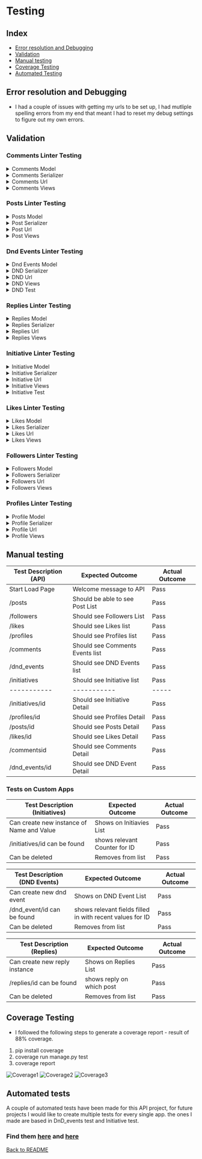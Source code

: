 # Testing

## Index

 * [Error resolution and Debugging](#error-resolution-and-debugging)
 * [Validation](#validation)
 * [Manual testing](#manual-testing)
 * [Coverage Testing](#coverage-testing)
 * [Automated Testing](#automated-tests)


 ## Error resolution and Debugging
 * I had a couple of issues with getting my urls to be set up, I had mutliple spelling errors from my end that meant I had to reset my debug settings to figure out my own errors.


## Validation
### Comments Linter Testing 
<details>
<summary>Comments Model </summary>

![Comments1](/documentation/image_tests/CommentModelLinter.png)
</details>
<details>
<summary>Comments Serializer </summary>

![Comments2](/documentation/image_tests/CommentSerializer.png)
</details>
<details>
<summary>Comments Url </summary>

![Comments3](/documentation/image_tests/CommentUrlLinter.png)
</details>
<details>
<summary>Comments Views </summary>

![Comments4](/documentation/image_tests/CommentViewsLinter.png)
</details>

### Posts Linter Testing 
<details>
<summary>Posts Model </summary>

![Post1](/documentation/image_tests/POstModelLinter.png)
</details>
<details>
<summary>Post Serializer </summary>

![Post2](/documentation/image_tests/PostSerializerLinter.png)
</details>
<details>
<summary>Post Url </summary>

![Post3](/documentation/image_tests/PostUrlsLinter.png)
</details>
<details>
<summary>Post Views </summary>

![Post4](/documentation/image_tests/POstViewsLinter.png)
</details>

### Dnd Events Linter Testing 
<details>
<summary>Dnd Events Model </summary>

![DNDEVENT1](/documentation/image_tests/DNDModelLinter.png)
</details>
<details>
<summary>DND Serializer </summary>

![DnDEVENT2](/documentation/image_tests/DNDSerlializerLinter.png)
</details>
<details>

<summary>DND Url </summary>

![DnDEVENT3](/documentation/image_tests/DNDUrlsLinter.png)
</details>
<details>
<summary>DND Views </summary>

![DnDEVENT4](/documentation/image_tests/DNDViewsLinter.png)
</details>
<details>
<summary>DND Test</summary>

![DnDEVENT5](/documentation/image_tests/DNDtestsLinter.png)
</details>

### Replies Linter Testing 

<details>
<summary>Replies Model </summary>

![Replies1](/documentation/image_tests/RepliesModelLinter.png)
</details>
<details>
<summary> Replies Serializer </summary>

![Replies2](/documentation/image_tests/RepliesSerializerLinter.png)
</details>
<details>

<summary>Replies Url </summary>

![Replies2](/documentation/image_tests/RepliesUrlLinter.png)
</details>
<details>
<summary>Replies Views </summary>

![Replies3](/documentation/image_tests/RepliesViewsLimter.png)
</details>

### Initiative Linter Testing 

<details>
<summary>Initiative Model </summary>

![Initiative1](/documentation/image_tests/InitiativeModelLinter.png)
</details>
<details>
<summary> Initiative Serializer </summary>

![Initiative2](/documentation/image_tests/InitiativeSerlizaeLinter.png)
</details>
<details>

<summary>Initiative Url </summary>

![Initiative3](/documentation/image_tests/IniativeUrlLinter.png)
</details>
<details>
<summary>Initiative Views </summary>

![Initiative4](/documentation/image_tests/IniativeViewsLinter.png)
</details>
<details>
<summary>Initiative Test</summary>

![Initiative5](/documentation/image_tests/InitiativesTestLinter.png)
</details>


### Likes Linter Testing 

<details>
<summary>Likes Model </summary>

![Likes1](/documentation/image_tests/LikesModelLinter.png)
</details>
<details>
<summary> Likes Serializer </summary>

![Likes2](/documentation/image_tests/LikesSerializerlinter.png)
</details>
<details>

<summary>Likes Url </summary>

![Likes2](/documentation/image_tests/LikesUrlsLinter.png)
</details>
<details>
<summary>Likes Views </summary>

![Likes3](/documentation/image_tests/LikesViewsLinter.png)
</details>

### Followers Linter Testing 

<details>
<summary>Followers Model </summary>

![Followers1](/documentation/image_tests/FollowerModelLinter.png)
</details>
<details>
<summary> Followers Serializer </summary>

![Followers2](/documentation/image_tests/FollowerSerializerLinter.png)
</details>
<details>

<summary>Followers Url </summary>

![Followers3](/documentation/image_tests/FollowersUrlsLinter.png)
</details>
<details>
<summary>Followers Views </summary>

![Followers4](/documentation/image_tests/FollowersViewsLinter.png)
</details>

### Profiles Linter Testing 

<details>
<summary>Profile Model </summary>

![Profiles1](/documentation/image_tests/ProfileLintermodel.png)
</details>
<details>
<summary> Profile Serializer </summary>

![Profiles2](/documentation/image_tests/ProfileSerialzersLinter.png)
</details>
<details>

<summary>Profile Url </summary>

![Profiles3](/documentation/image_tests/ProfielsUrlsLinter.png)
</details>
<details>
<summary>Profile Views </summary>

![Profiles4](/documentation/image_tests/ProfielsViewsLinter.png)
</details>

## Manual testing 


| Test Description (API)   | Expected Outcome | Actual Outcome |
| ----------- | ----------- | ----- |
| Start Load Page   | Welcome message to API  | Pass
| /posts | Should be able to see Post List | Pass
| /followers | Should see Followers List| Pass
| /likes| Should see Likes list | Pass
| /profiles| Should see Profiles list | Pass
| /comments| Should see Comments Events list | Pass
| /dnd_events| Should see DND Events list | Pass
| /initiatives| Should see Initiative list | Pass
| ----------- | ----------- | ----- |
| /initiatives/id| Should see Initiative Detail | Pass
| /profiles/id| Should see Profiles Detail | Pass
| /posts/id| Should see Posts Detail | Pass
| /likes/id| Should see Likes Detail | Pass
| /commentsid| Should see Comments Detail | Pass
| /dnd_events/id| Should see DND Event Detail | Pass

### Tests on Custom Apps

| Test Description (Initiatives)   | Expected Outcome | Actual Outcome |
| ----------- | ----------- | ----- |
| Can create new instance of Name and Value  | Shows on Initiavies List  | Pass
| /initiatives/id can be found|  shows relevant Counter for ID | Pass
| Can be deleted| Removes from list| Pass

| Test Description (DND Events)   | Expected Outcome | Actual Outcome |
| ----------- | ----------- | ----- |
| Can create new dnd event  | Shows on DND Event List  | Pass
| /dnd_event/id can be found|  shows relevant fields filled in with recent values for ID | Pass
| Can be deleted| Removes from list| Pass

| Test Description (Replies)   | Expected Outcome | Actual Outcome |
| ----------- | ----------- | ----- |
| Can create new reply instance  | Shows on Replies List  | Pass
| /replies/id can be found|  shows reply on which post | Pass
| Can be deleted| Removes from list| Pass


## Coverage Testing 

* I followed the following steps to generate a coverage report - result of 88% coverage.
1) pip install coverage
2) coverage run manage.py test
3) coverage report

![Coverage1](/documentation/image_tests/Coverage1.png)
![Coverage2](/documentation/image_tests/Coverage2.png)
![Coverage3](/documentation/image_tests/Coverage3.png)


## Automated tests
A couple of automated tests have been made for this API project, for future projects I would like to create multiple tests for every single app. the ones I made are based in DnD_events test and Initiative test.  
### Find them [here](../dnd_events/tests.py) and [here](../initiative/tests.py)

[Back to README](/README.md)